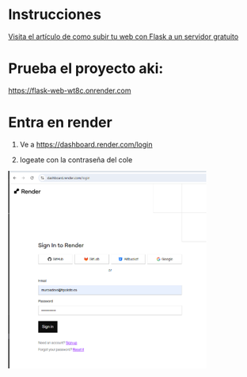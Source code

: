 # Instrucciones

[Visita el artículo de como subir tu web con Flask a un servidor gratuito ](https://murciadevs.tipolisto.es/subiendo-tu-web-flask-a-un-servidor-gratuito/)


# Prueba el proyecto aki: 

https://flask-web-wt8c.onrender.com

# Entra en render

1. Ve a https://dashboard.render.com/login

2. logeate con la contraseña del cole
   
<img src="images/readme1.PNG" width="400">





